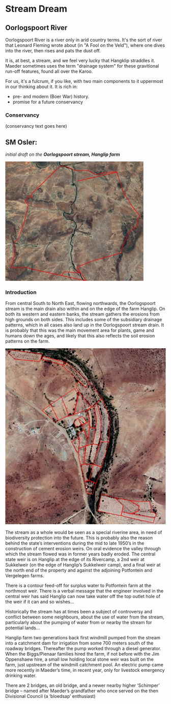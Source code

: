#  Stream Dream

## Oorlogspoort River

Oorlogspoort River is a river only in arid country terms.  It's the sort of river that Leonard Fleming wrote about (in "A Fool on the Veld"), where one dives into the river, then rises and pats the dust off.

It is, at best, a stream, and we feel very lucky that Hangklip straddles it. Maeder sometimes uses the term "drainage system" for these gravitional run-off features, found all over the Karoo.

For us, it's a fulcrum, if you like, with two main components to it uppermost in our thinking about it.  It is rich in:

- pre- and modern (Boer War) history.
- promise for a future conservancy

### Conservancy

(conservancy text goes here)

## SM Osler:
*initial draft on the ***Oorlogspoort stream, Hanglip farm****

![Hanglip from above](/img/Hanglip.jpg)

### Introduction

From central South to North East, flowing northwards, the Oorlogspoort stream is the main drain also within and on the edge of the farm Hanglip. On both its western and eastern banks, the stream gathers the erosions from high grounds on  both sides. This includes some of the subsidiary drainage patterns, which in all  cases also land up in the Oorlogspoort stream drain. It is probably that this was the main movement area for plants, game and humans down the ages, and likely that this also reflects the soil erosion patterns on the farm.

<!-- more -->

![Hanglip Old Lands from above](/img/HanglipCoreArea.jpg)

The stream as a whole would be seen as a special riverine area, in need of biodiversity protection into the future. This is probably also the reason behind the state’s interventions during the mid to late 1950’s in the construction of cement erosion weirs. On oral evidence the valley through which the stream flowed was in former years badly eroded. The central state weir is on Hanglip at the edge of its Rivercamp, a 2nd weir at Sukkelweir (on the edge of Hanglip’s Sukkelweir camp), and a final weir at the north end of the property and against the adjoining Potfontein  and Vergelegen farms.

There is a contour feed-off for surplus water to Potfontein farm at the northmost weir. There is a verbal message that the engineer involved in the central weir has said Hanglip can now take water off the top outlet hole of the weir if it can and so wishes…

Historically the stream has at times been a subject of controversy and conflict between some neighbours, about the use of water from the stream, particularly about the pumping of water from or nearby the stream for potential lands…

Hanglip farm two generations back first windmill pumped from the stream into a catchment dam for irrigation from some 700 meters south of the roadway bridges. Thereafter the pump worked through a diesel generator. When the Biggs/Pienaar families hired the farm, if not  before with the Jim Oppenshaew hire, a small low holding local stone weir was built on the farm, just upstream of the windmill catchment pool. An electric pump came more recently in Maeder’s time, in recent year, only for livestock emergency drinking water.  

There are 2  bridges, an old bridge, and a newer nearby higher ‘Schimper’ bridge – named after Maeder’s grandfather who once served on the then Divisional Council (a ‘bloedsap’ enthusiast)


